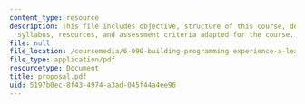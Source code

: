```yaml
---
content_type: resource
description: This file includes objective, structure of this course, delivery, evaluation,
  syllabus, resources, and assessment criteria adapted for the course.
file: null
file_location: /coursemedia/6-090-building-programming-experience-a-lead-in-to-6-001-january-iap-2005/5197b0ec8f434974a3ad045f44a4ee96_proposal.pdf
file_type: application/pdf
resourcetype: Document
title: proposal.pdf
uid: 5197b0ec-8f43-4974-a3ad-045f44a4ee96
---
```

